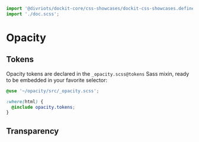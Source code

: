 ```js script
import '@divriots/dockit-core/css-showcases/dockit-css-showcases.define.js';
import './doc.scss';
```

# Opacity

## Tokens

Opacity tokens are declared in the `_opacity.scss@tokens` Sass mixin,
ready to be embedded in your favorite selector:

```scss
@use '~/opacity/src/_opacity.scss';

:where(html) {
  @include opacity.tokens;
}
```

## Transparency

<dockit-css-showcases checkered-background css-props-prefix="--opacity" component-class="box" style-key="opacity"></dockit-css-showcases>
